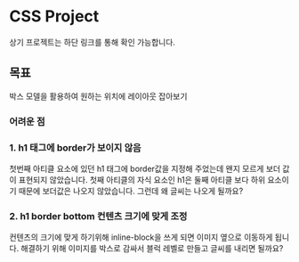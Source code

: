 # CSS Project

상기 프로젝트는 하단 링크를 통해 확인 가능합니다.

## 목표

박스 모델을 활용하여 원하는 위치에 레이아웃 잡아보기

### 어려운 점

### 1. h1 태그에 border가 보이지 않음

첫번째 아티클 요소에 있던 h1 태그에 border값을 지정해 주었는데 왠지 모르게 보더 값이 표현되지 않았습니다.
첫째 아티클의 자식 요소인 h1은 둘째 아티클 보다 하위 요소이기 때문에 보더값은 나오지 않았습니다. 그런데 왜 글씨는 나오게 될까요?

### 2. h1 border bottom 컨텐츠 크기에 맞게 조정

컨텐츠의 크기에 맞게 하기위해 inline-block을 쓰게 되면 이미지 옆으로 이동하게 됩니다. 해결하기 위해 이미지를 박스로 감싸서 블럭 레벨로 만들고 글씨를 내리면 될까요?
